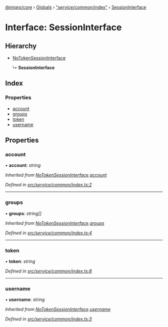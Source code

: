 [@miqro/core](../README.md) › [Globals](../globals.md) › ["service/common/index"](../modules/_service_common_index_.md) › [SessionInterface](_service_common_index_.sessioninterface.md)

# Interface: SessionInterface

## Hierarchy

* [NoTokenSessionInterface](_service_common_index_.notokensessioninterface.md)

  ↳ **SessionInterface**

## Index

### Properties

* [account](_service_common_index_.sessioninterface.md#account)
* [groups](_service_common_index_.sessioninterface.md#groups)
* [token](_service_common_index_.sessioninterface.md#token)
* [username](_service_common_index_.sessioninterface.md#username)

## Properties

###  account

• **account**: *string*

*Inherited from [NoTokenSessionInterface](_service_common_index_.notokensessioninterface.md).[account](_service_common_index_.notokensessioninterface.md#account)*

*Defined in [src/service/common/index.ts:2](https://github.com/claukers/miqro-core/blob/45c7f28/src/service/common/index.ts#L2)*

___

###  groups

• **groups**: *string[]*

*Inherited from [NoTokenSessionInterface](_service_common_index_.notokensessioninterface.md).[groups](_service_common_index_.notokensessioninterface.md#groups)*

*Defined in [src/service/common/index.ts:4](https://github.com/claukers/miqro-core/blob/45c7f28/src/service/common/index.ts#L4)*

___

###  token

• **token**: *string*

*Defined in [src/service/common/index.ts:8](https://github.com/claukers/miqro-core/blob/45c7f28/src/service/common/index.ts#L8)*

___

###  username

• **username**: *string*

*Inherited from [NoTokenSessionInterface](_service_common_index_.notokensessioninterface.md).[username](_service_common_index_.notokensessioninterface.md#username)*

*Defined in [src/service/common/index.ts:3](https://github.com/claukers/miqro-core/blob/45c7f28/src/service/common/index.ts#L3)*
